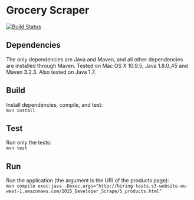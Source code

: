 # Grocery Scraper
[![Build Status](https://travis-ci.org/matt453677854/grocery-scraper.svg?branch=master)](https://travis-ci.org/matt453677854/grocery-scraper)

## Dependencies
The only dependencies are Java and Maven, and all other dependencies are installed through Maven. Tested on Mac OS X 10.9.5, Java 1.8.0_45 and Maven 3.2.3. Also tested on Java 1.7.

## Build
Install dependencies, compile, and test:  
`mvn install`  

## Test
Run only the tests:  
`mvn test`  

## Run
Run the application (the argument is the URI of the products page):  
`mvn compile exec:java -Dexec.args="http://hiring-tests.s3-website-eu-west-1.amazonaws.com/2015_Developer_Scrape/5_products.html"`  
